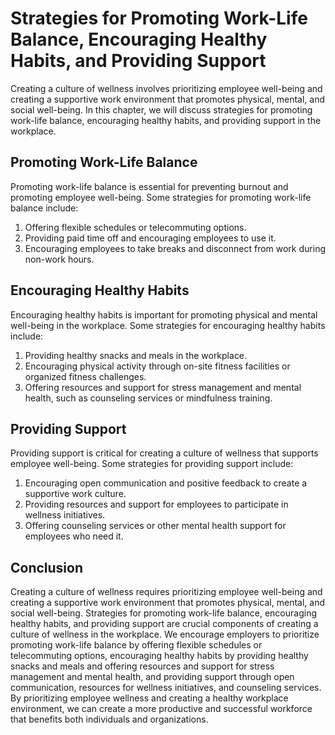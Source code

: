Strategies for Promoting Work-Life Balance, Encouraging Healthy Habits, and Providing Support
========================================================================================================================================

Creating a culture of wellness involves prioritizing employee well-being and creating a supportive work environment that promotes physical, mental, and social well-being. In this chapter, we will discuss strategies for promoting work-life balance, encouraging healthy habits, and providing support in the workplace.

Promoting Work-Life Balance
---------------------------

Promoting work-life balance is essential for preventing burnout and promoting employee well-being. Some strategies for promoting work-life balance include:

1. Offering flexible schedules or telecommuting options.
2. Providing paid time off and encouraging employees to use it.
3. Encouraging employees to take breaks and disconnect from work during non-work hours.

Encouraging Healthy Habits
--------------------------

Encouraging healthy habits is important for promoting physical and mental well-being in the workplace. Some strategies for encouraging healthy habits include:

1. Providing healthy snacks and meals in the workplace.
2. Encouraging physical activity through on-site fitness facilities or organized fitness challenges.
3. Offering resources and support for stress management and mental health, such as counseling services or mindfulness training.

Providing Support
-----------------

Providing support is critical for creating a culture of wellness that supports employee well-being. Some strategies for providing support include:

1. Encouraging open communication and positive feedback to create a supportive work culture.
2. Providing resources and support for employees to participate in wellness initiatives.
3. Offering counseling services or other mental health support for employees who need it.

Conclusion
----------

Creating a culture of wellness requires prioritizing employee well-being and creating a supportive work environment that promotes physical, mental, and social well-being. Strategies for promoting work-life balance, encouraging healthy habits, and providing support are crucial components of creating a culture of wellness in the workplace. We encourage employers to prioritize promoting work-life balance by offering flexible schedules or telecommuting options, encouraging healthy habits by providing healthy snacks and meals and offering resources and support for stress management and mental health, and providing support through open communication, resources for wellness initiatives, and counseling services. By prioritizing employee wellness and creating a healthy workplace environment, we can create a more productive and successful workforce that benefits both individuals and organizations.
